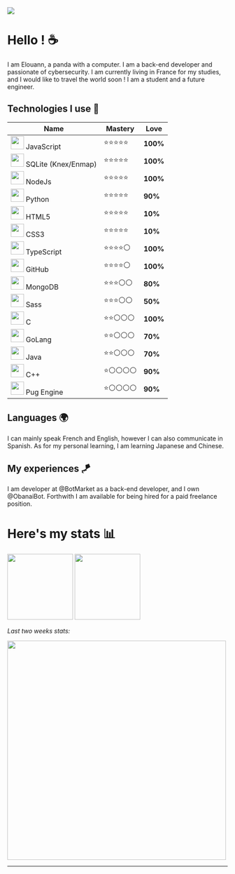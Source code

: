 <img src="https://cdn.discordapp.com/attachments/1012372287640567948/1034734723022467082/photo-1619410283995-43d9134e7656crop.jpg"/>

# Hello ! :coffee:

I am Elouann, a panda with a computer. I am a back-end developer and passionate of cybersecurity. I am currently living in France for my studies, and I would like to travel the world soon !
I am a student and a future engineer.

## Technologies I use :tea:

| Name                                                                          | Mastery     |   Love   |
| ----------------------------------------------------------------------------- | ----------  | -------- |
| <img src="https://i.imgur.com/1xUExTn.png" width="30px"/> JavaScript          | ⭐⭐⭐⭐⭐ | **100%** |
| <img src="https://i.imgur.com/QMwQBYc.png" width="30px"/> SQLite (Knex/Enmap) | ⭐⭐⭐⭐⭐ | **100%** |
| <img src="https://i.imgur.com/ERkg0DN.png" width="30px"/> NodeJs              | ⭐⭐⭐⭐⭐ | **100%** |
| <img src="https://i.imgur.com/R6DjUi7.png" width="30px"/> Python              | ⭐⭐⭐⭐⭐ | **90%**  |
| <img src="https://i.imgur.com/kXIpCEW.png" width="30px"/> HTML5               | ⭐⭐⭐⭐⭐ | **10%**  |
| <img src="https://i.imgur.com/A0GhGi4.png" width="30px"/> CSS3                | ⭐⭐⭐⭐⭐ | **10%**  |
| <img src="https://i.imgur.com/thQmc8L.png" width="30px"/> TypeScript          | ⭐⭐⭐⭐⚪ | **100%** |
| <img src="https://i.imgur.com/Hdkky0C.png" width="30px"/> GitHub              | ⭐⭐⭐⭐⚪ | **100%** |
| <img src="https://i.imgur.com/jsTyeMB.png" width="30px"/> MongoDB             | ⭐⭐⭐⚪⚪ | **80%**  |
| <img src="https://i.imgur.com/UWo9uKa.png" width="30px"/> Sass                | ⭐⭐⭐⚪⚪ | **50%**  |
| <img src="https://i.imgur.com/X48rSkK.png" width="30px"/> C                   | ⭐⭐⚪⚪⚪ | **100%** |
| <img src="https://i.imgur.com/KCPM1Og.png" width="30px"/> GoLang              | ⭐⭐⚪⚪⚪ | **70%**  |
| <img src="https://i.imgur.com/MwzkpKi.png" width="30px"/> Java                | ⭐⭐⚪⚪⚪ | **70%**  |
| <img src="https://i.imgur.com/tYUDEIn.png" width="30px"/> C++                 | ⭐⚪⚪⚪⚪ | **90%**  |
| <img src="https://i.imgur.com/vjM4X6W.png" width="30px"/> Pug Engine          | ⭐⚪⚪⚪⚪ | **90%**  |

## Languages 🌍

I can mainly speak French and English, however I can also communicate in Spanish. As for my personal learning, I am learning Japanese and Chinese.

## My experiences 🪁

I am developer at @BotMarket as a back-end developer, and I own @ObanaiBot. Forthwith I am available for being hired for a paid freelance position.

# Here's my stats :bar_chart: 

<img height="150px" src="https://github-readme-stats.vercel.app/api?username=elouann-h&show_icons=true&include_all_commits=true&count_private=true&theme=light">
<img height="150px" src="https://github-readme-stats.vercel.app/api/top-langs/?username=elouann-h&langs_count=10&layout=compact&theme=light">

*Last two weeks stats:*

<img width="500px" src="https://github-readme-stats.vercel.app/api/wakatime?username=pxndxdev&theme=light">

---

<div style="text-align:center">
    <img src="https://komarev.com/ghpvc/?username=PxndxDev&style=flat-square&color=blue" alt=""/>
    <img src="https://wakatime.com/badge/user/1f18b09f-6cf2-4aa1-a256-b88b4b5616fe.svg" alt="">
</div>

